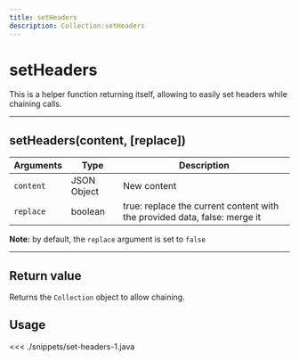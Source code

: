 ```yaml
---
title: setHeaders
description: Collection:setHeaders
---
```


# setHeaders

This is a helper function returning itself, allowing to easily set headers while chaining calls.

---

## setHeaders(content, [replace])

| Arguments | Type        | Description                                                               |
| --------- | ----------- | ------------------------------------------------------------------------- |
| `content` | JSON Object | New content                                                               |
| `replace` | boolean     | true: replace the current content with the provided data, false: merge it |

**Note:** by default, the `replace` argument is set to `false`

---

## Return value

Returns the `Collection` object to allow chaining.

## Usage

<<< ./snippets/set-headers-1.java

